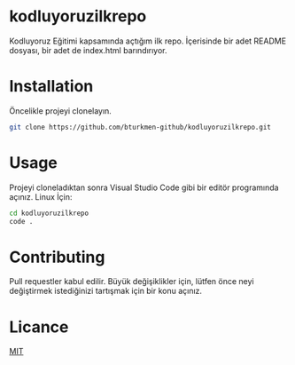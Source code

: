 # kodluyoruzilkrepo
Kodluyoruz Eğitimi kapsamında açtığım ilk repo.  İçerisinde bir adet README dosyası, bir adet de index.html barındırıyor.

# Installation
Öncelikle projeyi clonelayın.
```bash 
git clone https://github.com/bturkmen-github/kodluyoruzilkrepo.git 
```

# Usage
Projeyi cloneladıktan sonra Visual Studio Code gibi bir editör programında açınız.
Linux İçin:
```bash
cd kodluyoruzilkrepo
code .
```
# Contributing
Pull requestler kabul edilir. Büyük değişiklikler için, lütfen önce neyi değiştirmek istediğinizi tartışmak için bir konu açınız.

# Licance
[MIT](https://choosealicense.com/licenses/mit/)
